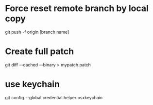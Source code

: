 # Force reset remote branch by local copy

git push -f origin [branch name]

# Create full patch

git diff --cached --binary > mypatch.patch

# use keychain

git config --global credential.helper osxkeychain

